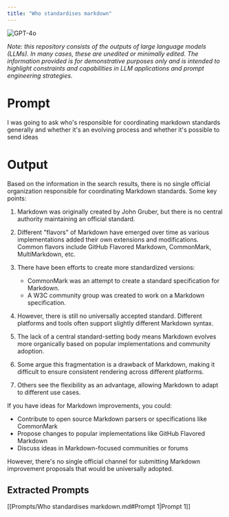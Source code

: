 ```yaml
---
title: "Who standardises markdown"
---
```

![GPT-4o](https://img.shields.io/badge/GPT--4o-3333FF?style=for-the-badge&logo=openai&logoColor=white)



*Note: this repository consists of the outputs of large language models (LLMs). In many cases, these are unedited or minimally edited. The information provided is for demonstrative purposes only and is intended to highlight constraints and capabilities in LLM applications and prompt engineering strategies.*


# Prompt

I was going to ask who's responsible for coordinating markdown standards generally and whether it's an evolving process and whether it's possible to send ideas

# Output

Based on the information in the search results, there is no single official organization responsible for coordinating Markdown standards. Some key points:

1. Markdown was originally created by John Gruber, but there is no central authority maintaining an official standard.

2. Different "flavors" of Markdown have emerged over time as various implementations added their own extensions and modifications. Common flavors include GitHub Flavored Markdown, CommonMark, MultiMarkdown, etc.

3. There have been efforts to create more standardized versions:

   - CommonMark was an attempt to create a standard specification for Markdown.
   - A W3C community group was created to work on a Markdown specification.

4. However, there is still no universally accepted standard. Different platforms and tools often support slightly different Markdown syntax.

5. The lack of a central standard-setting body means Markdown evolves more organically based on popular implementations and community adoption.

6. Some argue this fragmentation is a drawback of Markdown, making it difficult to ensure consistent rendering across different platforms.

7. Others see the flexibility as an advantage, allowing Markdown to adapt to different use cases.

If you have ideas for Markdown improvements, you could:

- Contribute to open source Markdown parsers or specifications like CommonMark
- Propose changes to popular implementations like GitHub Flavored Markdown
- Discuss ideas in Markdown-focused communities or forums

However, there's no single official channel for submitting Markdown improvement proposals that would be universally adopted.

 




## Extracted Prompts
[[Prompts/Who standardises markdown.md#Prompt 1|Prompt 1]]
